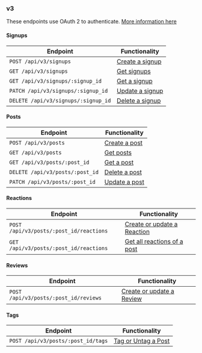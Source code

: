 ### v3
These endpoints use OAuth 2 to authenticate. [More information here](https://github.com/DoSomething/northstar/blob/master/documentation/authentication.md)

#### Signups
Endpoint                                       | Functionality
---------------------------------------------- | --------------------------------------------------------
`POST /api/v3/signups`                         | [Create a signup](signups.md#create-a-signup)
`GET /api/v3/signups`                          | [Get signups](signups.md#retrieve-all-signups)
`GET /api/v3/signups/:signup_id`               | [Get a signup](signups.md#retrieve-a-specific-signup)
`PATCH /api/v3/signups/:signup_id`             | [Update a signup](signups.md#update-a-signup)
`DELETE /api/v3/signups/:signup_id`            | [Delete a signup](signups.md#delete-a-signup)

#### Posts
Endpoint                                       | Functionality
---------------------------------------------- | --------------------------------------------------------
`POST /api/v3/posts`                           | [Create a post](posts.md#create-a-post)
`GET /api/v3/posts`                            | [Get posts](posts.md#retrieve-all-posts)
`GET /api/v3/posts/:post_id`                   | [Get a post](posts.md#retrieve-a-specific-post)
`DELETE /api/v3/posts/:post_id`                | [Delete a post](posts.md#delete-a-post)
`PATCH /api/v3/posts/:post_id`                 | [Update a post](posts.md#update-a-post)

#### Reactions
Endpoint                                       | Functionality
---------------------------------------------- | --------------------------------------------------------
`POST /api/v3/posts/:post_id/reactions`         | [Create or update a Reaction](reactions.md#create-or-update-a-reaction)
`GET /api/v3/posts/:post_id/reactions`          | [Get all reactions of a post](reactions.md#Retrieve-all-reactions-of-a-post)

#### Reviews
Endpoint                                       | Functionality
---------------------------------------------- | --------------------------------------------------------
`POST /api/v3/posts/:post_id/reviews`          | [Create or update a Review](reviews.md#create-or-update-a-reaction)

#### Tags
Endpoint                                       | Functionality
---------------------------------------------- | --------------------------------------------------------
`POST /api/v3/posts/:post_id/tags`             | [Tag or Untag a Post](tags.md#tag-or-untag-a-post)
